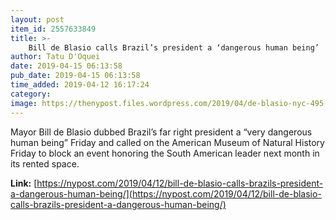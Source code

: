 ```yaml
---
layout: post
item_id: 2557633849
title: >-
    Bill de Blasio calls Brazil’s president a ‘dangerous human being’
author: Tatu D'Oquei
date: 2019-04-15 06:13:58
pub_date: 2019-04-15 06:13:58
time_added: 2019-04-12 16:17:24
category: 
image: https://thenypost.files.wordpress.com/2019/04/de-blasio-nyc-495-copy.jpg?quality=90&strip=all&w=1200
---
```


Mayor Bill de Blasio dubbed Brazil’s far right president a “very dangerous human being” Friday and called on the American Museum of Natural History Friday to block an event honoring the South American leader next month in its rented space.

**Link:** [https://nypost.com/2019/04/12/bill-de-blasio-calls-brazils-president-a-dangerous-human-being/](https://nypost.com/2019/04/12/bill-de-blasio-calls-brazils-president-a-dangerous-human-being/)

